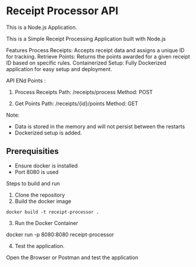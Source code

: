 # Receipt Processor API

This is a Node.js Application. 

This is a Simple Receipt Processing Application built with Node.js 

Features
Process Receipts: Accepts receipt data and assigns a unique ID for tracking.
Retrieve Points: Returns the points awarded for a given receipt ID based on specific rules.
Containerized Setup: Fully Dockerized application for easy setup and deployment.


API ENd Points :

1. Process Receipts
Path: /receipts/process
Method: POST

2. Get Points
Path: /receipts/{id}/points
Method: GET


Note:

- Data is stored in the memory and will not persist between the restarts 
- Dockerized setup is added. 

## Prerequisities

- Ensure docker is installed
- Port 8080 is used 

Steps to build and run 

1. Clone the repository
2. Build the docker image

```
docker build -t receipt-processor .
```


3. Run the Docker Container

docker run -p 8080:8080 receipt-processor

4. Test the application. 

Open the Browser or Postman and test the application


